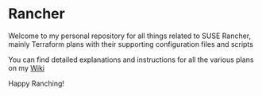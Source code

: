 # Rancher

Welcome to my personal repository for all things related to SUSE Rancher, mainly Terraform plans with their supporting configuration files and scripts

You can find detailed explanations and instructions for all the various plans on my [Wiki](https://chfrank-cgn.github.io/)

Happy Ranching!

